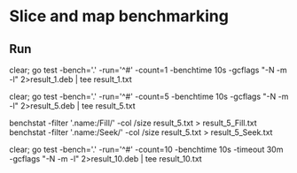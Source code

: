# Slice and map benchmarking

## Run

clear; go test -bench='.' -run='^#' -count=1 -benchtime 10s -gcflags "-N -m -l" 2>result_1.deb | tee result_1.txt

clear; go test -bench='.' -run='^#' -count=5 -benchtime 10s -gcflags "-N -m -l" 2>result_5.deb | tee result_5.txt

benchstat -filter '.name:/Fill/' -col /size result_5.txt > result_5_Fill.txt
benchstat -filter '.name:/Seek/' -col /size result_5.txt > result_5_Seek.txt

clear; go test -bench='.' -run='^#' -count=10 -benchtime 10s -timeout 30m -gcflags "-N -m -l" 2>result_10.deb | tee result_10.txt
